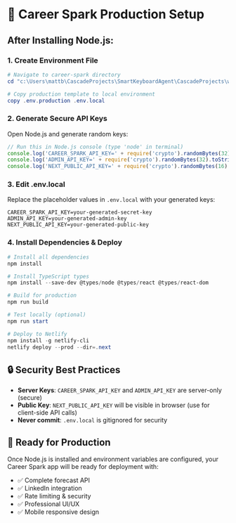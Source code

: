 # 🔧 **Career Spark Production Setup**

## After Installing Node.js:

### 1. Create Environment File
```powershell
# Navigate to career-spark directory
cd "c:\Users\mattb\CascadeProjects\SmartKeyboardAgent\CascadeProjects\windsurf-project\career-spark"

# Copy production template to local environment
copy .env.production .env.local
```

### 2. Generate Secure API Keys
Open Node.js and generate random keys:
```javascript
// Run this in Node.js console (type 'node' in terminal)
console.log('CAREER_SPARK_API_KEY=' + require('crypto').randomBytes(32).toString('hex'));
console.log('ADMIN_API_KEY=' + require('crypto').randomBytes(32).toString('hex'));
console.log('NEXT_PUBLIC_API_KEY=' + require('crypto').randomBytes(16).toString('hex'));
```

### 3. Edit .env.local
Replace the placeholder values in `.env.local` with your generated keys:
```env
CAREER_SPARK_API_KEY=your-generated-secret-key
ADMIN_API_KEY=your-generated-admin-key
NEXT_PUBLIC_API_KEY=your-generated-public-key
```

### 4. Install Dependencies & Deploy
```powershell
# Install all dependencies
npm install

# Install TypeScript types
npm install --save-dev @types/node @types/react @types/react-dom

# Build for production
npm run build

# Test locally (optional)
npm run start

# Deploy to Netlify
npm install -g netlify-cli
netlify deploy --prod --dir=.next
```

## 🔒 **Security Best Practices**

- **Server Keys**: `CAREER_SPARK_API_KEY` and `ADMIN_API_KEY` are server-only (secure)
- **Public Key**: `NEXT_PUBLIC_API_KEY` will be visible in browser (use for client-side API calls)
- **Never commit**: `.env.local` is gitignored for security

## 🎯 **Ready for Production**

Once Node.js is installed and environment variables are configured, your Career Spark app will be ready for deployment with:
- ✅ Complete forecast API
- ✅ LinkedIn integration
- ✅ Rate limiting & security
- ✅ Professional UI/UX
- ✅ Mobile responsive design
